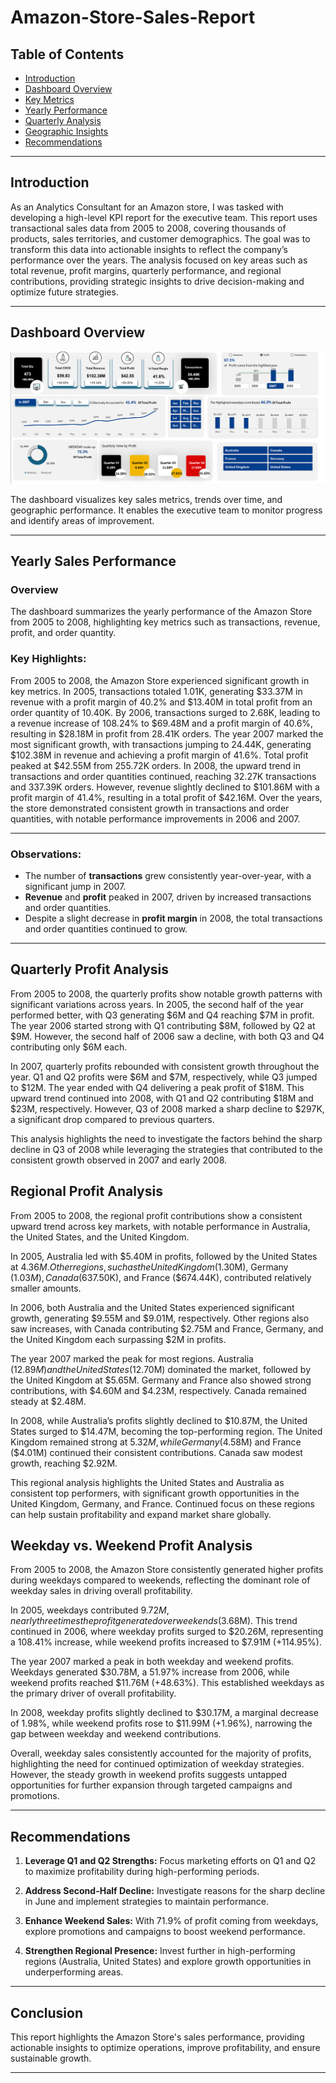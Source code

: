 # Amazon-Store-Sales-Report


## Table of Contents
- [Introduction](#introduction)
- [Dashboard Overview](#dashboard-overview)
- [Key Metrics](#key-metrics)
- [Yearly Performance](#yearly-performance)
- [Quarterly Analysis](#quarterly-analysis)
- [Geographic Insights](#geographic-insights)
- [Recommendations](#recommendations)

---

## Introduction
As an Analytics Consultant for an Amazon store, I was tasked with developing a high-level KPI report for the executive team. This report uses transactional sales data from 2005 to 2008, covering thousands of products, sales territories, and customer demographics. The goal was to transform this data into actionable insights to reflect the company’s performance over the years. The analysis focused on key areas such as total revenue, profit margins, quarterly performance, and regional contributions, providing strategic insights to drive decision-making and optimize future strategies.


---

## Dashboard Overview
![Dashboard](https://github.com/ilhemdjenane/Amazon-Store-Sales-Report/blob/main/Time%20Series%20Dahsboard.png)



The dashboard visualizes key sales metrics, trends over time, and geographic performance. It enables the executive team to monitor progress and identify areas of improvement.

---

## Yearly Sales Performance

### Overview
The dashboard summarizes the yearly performance of the Amazon Store from 2005 to 2008, highlighting key metrics such as transactions, revenue, profit, and order quantity. 

### Key Highlights:
From 2005 to 2008, the Amazon Store experienced significant growth in key metrics. In 2005, transactions totaled 1.01K, generating $33.37M in revenue with a profit margin of 40.2% and $13.40M in total profit from an order quantity of 10.40K. By 2006, transactions surged to 2.68K, leading to a revenue increase of 108.24% to $69.48M and a profit margin of 40.6%, resulting in $28.18M in profit from 28.41K orders. The year 2007 marked the most significant growth, with transactions jumping to 24.44K, generating $102.38M in revenue and achieving a profit margin of 41.6%. Total profit peaked at $42.55M from 255.72K orders. In 2008, the upward trend in transactions and order quantities continued, reaching 32.27K transactions and 337.39K orders. However, revenue slightly declined to $101.86M with a profit margin of 41.4%, resulting in a total profit of $42.16M. Over the years, the store demonstrated consistent growth in transactions and order quantities, with notable performance improvements in 2006 and 2007.

---

### Observations:
- The number of **transactions** grew consistently year-over-year, with a significant jump in 2007.
- **Revenue** and **profit** peaked in 2007, driven by increased transactions and order quantities.
- Despite a slight decrease in **profit margin** in 2008, the total transactions and order quantities continued to grow.

---

## Quarterly Profit Analysis

From 2005 to 2008, the quarterly profits show notable growth patterns with significant variations across years. In 2005, the second half of the year performed better, with Q3 generating $6M and Q4 reaching $7M in profit. The year 2006 started strong with Q1 contributing $8M, followed by Q2 at $9M. However, the second half of 2006 saw a decline, with both Q3 and Q4 contributing only $6M each.

In 2007, quarterly profits rebounded with consistent growth throughout the year. Q1 and Q2 profits were $6M and $7M, respectively, while Q3 jumped to $12M. The year ended with Q4 delivering a peak profit of $18M. This upward trend continued into 2008, with Q1 and Q2 contributing $18M and $23M, respectively. However, Q3 of 2008 marked a sharp decline to $297K, a significant drop compared to previous quarters.

This analysis highlights the need to investigate the factors behind the sharp decline in Q3 of 2008 while leveraging the strategies that contributed to the consistent growth observed in 2007 and early 2008.

## Regional Profit Analysis

From 2005 to 2008, the regional profit contributions show a consistent upward trend across key markets, with notable performance in Australia, the United States, and the United Kingdom.

In 2005, Australia led with $5.40M in profits, followed by the United States at $4.36M. Other regions, such as the United Kingdom ($1.30M), Germany ($1.03M), Canada ($637.50K), and France ($674.44K), contributed relatively smaller amounts.

In 2006, both Australia and the United States experienced significant growth, generating $9.55M and $9.01M, respectively. Other regions also saw increases, with Canada contributing $2.75M and France, Germany, and the United Kingdom each surpassing $2M in profits.

The year 2007 marked the peak for most regions. Australia ($12.89M) and the United States ($12.70M) dominated the market, followed by the United Kingdom at $5.65M. Germany and France also showed strong contributions, with $4.60M and $4.23M, respectively. Canada remained steady at $2.48M.

In 2008, while Australia’s profits slightly declined to $10.87M, the United States surged to $14.47M, becoming the top-performing region. The United Kingdom remained strong at $5.32M, while Germany ($4.58M) and France ($4.01M) continued their consistent contributions. Canada saw modest growth, reaching $2.92M.

This regional analysis highlights the United States and Australia as consistent top performers, with significant growth opportunities in the United Kingdom, Germany, and France. Continued focus on these regions can help sustain profitability and expand market share globally.

## Weekday vs. Weekend Profit Analysis

From 2005 to 2008, the Amazon Store consistently generated higher profits during weekdays compared to weekends, reflecting the dominant role of weekday sales in driving overall profitability.

In 2005, weekdays contributed $9.72M, nearly three times the profit generated over weekends ($3.68M). This trend continued in 2006, where weekday profits surged to $20.26M, representing a 108.41% increase, while weekend profits increased to $7.91M (+114.95%).

The year 2007 marked a peak in both weekday and weekend profits. Weekdays generated $30.78M, a 51.97% increase from 2006, while weekend profits reached $11.76M (+48.63%). This established weekdays as the primary driver of overall profitability.

In 2008, weekday profits slightly declined to $30.17M, a marginal decrease of 1.98%, while weekend profits rose to $11.99M (+1.96%), narrowing the gap between weekday and weekend contributions.

Overall, weekday sales consistently accounted for the majority of profits, highlighting the need for continued optimization of weekday strategies. However, the steady growth in weekend profits suggests untapped opportunities for further expansion through targeted campaigns and promotions.





---

## Recommendations
1. **Leverage Q1 and Q2 Strengths:**
   Focus marketing efforts on Q1 and Q2 to maximize profitability during high-performing periods.

2. **Address Second-Half Decline:**
   Investigate reasons for the sharp decline in June and implement strategies to maintain performance.

3. **Enhance Weekend Sales:**
   With 71.9% of profit coming from weekdays, explore promotions and campaigns to boost weekend performance.

4. **Strengthen Regional Presence:**
   Invest further in high-performing regions (Australia, United States) and explore growth opportunities in underperforming areas.

---

## Conclusion
This report highlights the Amazon Store's sales performance, providing actionable insights to optimize operations, improve profitability, and ensure sustainable growth.

---

